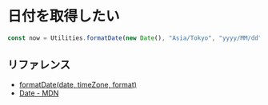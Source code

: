 # 日付を取得したい

```js
const now = Utilities.formatDate(new Date(), "Asia/Tokyo", "yyyy/MM/dd");
```

## リファレンス

- [formatDate(date, timeZone, format)](https://developers.google.com/apps-script/reference/utilities/utilities#formatdatedate,-timezone,-format)
- [Date - MDN](https://developer.mozilla.org/ja/docs/Web/JavaScript/Reference/Global_Objects/Date)
